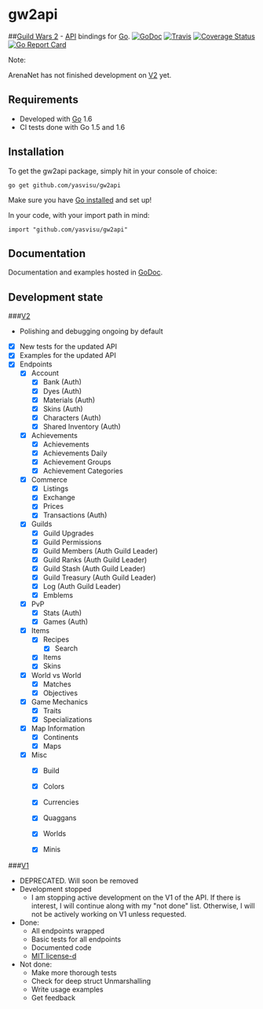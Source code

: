 # gw2api

##[Guild Wars 2](https://www.guildwars2.com/en-gb/) - [API](http://wiki.guildwars2.com/wiki/API:Main) bindings for [Go](http://golang.org/).
[![GoDoc](https://godoc.org/github.com/yasvisu/gw2api?status.png)](https://godoc.org/github.com/yasvisu/gw2api)
[![Travis](https://travis-ci.org/lhw/gw2api.svg)](https://travis-ci.org/lhw/gw2api)
[![Coverage Status](https://coveralls.io/repos/lhw/gw2api/badge.svg?branch=master&service=github)](https://coveralls.io/github/lhw/gw2api?branch=master)
[![Go Report Card](https://goreportcard.com/badge/github.com/yasvisu/gw2api)](https://goreportcard.com/report/github.com/yasvisu/gw2api)


Note:

ArenaNet has not finished development on [V2](http://wiki.guildwars2.com/wiki/API:2) yet.

## Requirements

* Developed with [Go](http://golang.org/) 1.6
* CI tests done with Go 1.5 and 1.6

## Installation
To get the gw2api package, simply hit in your console of choice:

    go get github.com/yasvisu/gw2api

Make sure you have [Go installed](http://golang.org/doc/install) and set up!

In your code, with your import path in mind:

    import "github.com/yasvisu/gw2api"

## Documentation
Documentation and examples hosted in [GoDoc](http://godoc.org/github.com/yasvisu/gw2api).


## Development state
###[V2](http://wiki.guildwars2.com/wiki/API:2)
* Polishing and debugging ongoing by default
* [x] New tests for the updated API
* [x] Examples for the updated API
* [x] Endpoints
    * [x] Account
        * [x] Bank (Auth)
        * [x] Dyes (Auth)
        * [x] Materials (Auth)
        * [x] Skins (Auth)
        * [x] Characters (Auth)
        * [x] Shared Inventory (Auth)
    * [x] Achievements
      * [x] Achievements
      * [x] Achievements Daily
      * [x] Achievement Groups
      * [x] Achievement Categories
    * [x] Commerce
      * [x] Listings
      * [x] Exchange
      * [x] Prices
      * [x] Transactions (Auth)
    * [x] Guilds
      * [x] Guild Upgrades
      * [x] Guild Permissions
      * [x] Guild Members (Auth Guild Leader)
      * [x] Guild Ranks (Auth Guild Leader)
      * [x] Guild Stash (Auth Guild Leader)
      * [x] Guild Treasury (Auth Guild Leader)
      * [x] Log (Auth Guild Leader)
      * [x] Emblems
    * [x] PvP
      * [x] Stats (Auth)
      * [x] Games (Auth)
    * [x] Items
      * [x] Recipes
        * [x] Search
      * [x] Items
      * [x] Skins
    * [x] World vs World
      * [x] Matches
      * [x] Objectives
    * [x] Game Mechanics
      * [x] Traits
      * [x] Specializations
    * [x] Map Information
      * [x] Continents
      * [x] Maps
    * [x] Misc
      * [x] Build
      * [x] Colors
      * [x] Currencies
      * [x] Quaggans
      * [x] Worlds
      * [x] Minis


###[V1](http://wiki.guildwars2.com/wiki/API:1)

* DEPRECATED. Will soon be removed
* Development stopped
  * I am stopping active development on the V1 of the API. If there is interest, I will continue along with my "not done" list. Otherwise, I will not be actively working on V1 unless requested.
* Done:
  * All endpoints wrapped
  * Basic tests for all endpoints
  * Documented code
  * [MIT license-d](https://github.com/yasvisu/gw2api/blob/master/LICENSE)
* Not done:
  * Make more thorough tests
   * Check for deep struct Unmarshalling
  * Write usage examples
  * Get feedback
